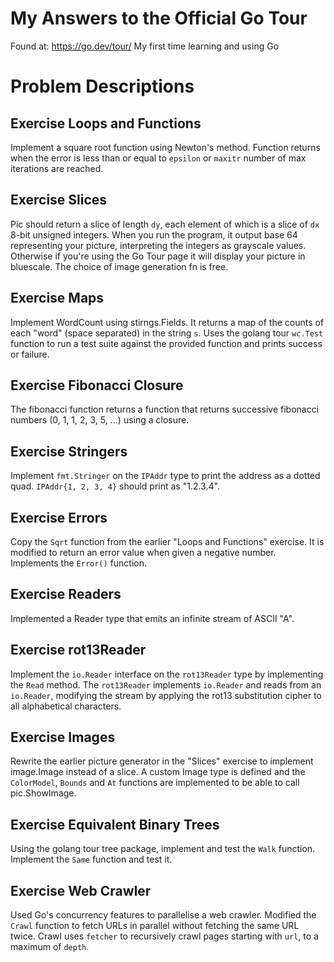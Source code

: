 # My Answers to the Official Go Tour

Found at: https://go.dev/tour/
My first time learning and using Go




# Problem Descriptions

## Exercise Loops and Functions
Implement a square root function using Newton's method. 
Function returns when the error is less than or equal to `epsilon` or `maxitr` number of max iterations are reached.


## Exercise Slices
Pic should return a slice of length `dy`, each element of which is a slice of `dx` 8-bit unsigned integers. When you run the program, it output base 64 representing your picture, interpreting the integers as grayscale values. Otherwise if you're using the Go Tour page it will display your picture in bluescale. The choice of image generation fn is free.


## Exercise Maps
Implement WordCount using stirngs.Fields. It returns a map of the counts of each "word" (space separated) in the string `s`. Uses the golang tour `wc.Test` function to run a test suite against the provided function and prints success or failure.


## Exercise Fibonacci Closure
The fibonacci function returns a function that returns successive fibonacci numbers (0, 1, 1, 2, 3, 5, ...) using a closure. 


## Exercise Stringers
Implement `fmt.Stringer` on the `IPAddr` type to print the address as a dotted quad. `IPAddr{1, 2, 3, 4}` should print as "1.2.3.4".


## Exercise Errors
Copy the `Sqrt` function from the earlier "Loops and Functions" exercise. It is modified to return an error value when given a negative number. Implements the `Error()` function.


## Exercise Readers
Implemented a Reader type that emits an infinite stream of ASCII "A".


## Exercise rot13Reader
Implement the `io.Reader` interface on the `rot13Reader` type by implementing the `Read` method. The `rot13Reader` implements `io.Reader` and reads from an `io.Reader`, modifying the stream by applying the rot13 substitution cipher to all alphabetical characters.


## Exercise Images
Rewrite the earlier picture generator in the "Slices" exercise to implement image.Image instead of a slice. A custom Image type is defined and the `ColorModel`, `Bounds` and `At` functions are implemented to be able to call pic.ShowImage.


## Exercise Equivalent Binary Trees
Using the golang tour tree package, implement and test the `Walk` function. Implement the `Same` function and test it.


## Exercise Web Crawler
Used Go's concurrency features to parallelise a web crawler. Modified the `Crawl` function to fetch URLs in parallel without fetching the same URL twice. Crawl uses `fetcher` to recursively crawl pages starting with `url`, to a maximum of `depth`.